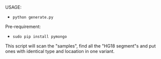 USAGE:
* `python generate.py`

Pre-requirement:
* `sudo pip install pymongo`

This script will scan the "samples", find all the "HG18 segment"s and put ones with identical type and locaation in one variant.
